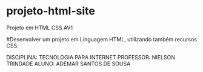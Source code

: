 # projeto-html-site
Projeto em HTML CSS AV1

#Desenvolver um projeto em Linguagem HTML, utilizando também recursos CSS.

DISCIPLINA: TECNOLOGIA PARA INTERNET
PROFESSOR: NIELSON TRINDADE
ALUNO: ADEMAR SANTOS DE SOUSA


